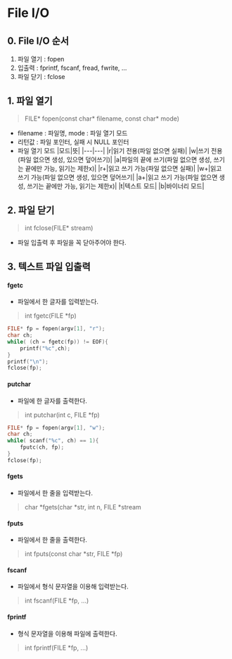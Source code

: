 ﻿# File I/O

## 0. File I/O 순서
1. 파일 열기 : fopen
2. 입출력 : fprintf, fscanf, fread, fwrite, ...
3. 파일 닫기 : fclose

## 1. 파일 열기
> FILE* fopen(const char* filename, const char* mode)

- filename : 파일명, mode : 파일 열기 모드
- 리턴값 : 파일 포인터, 실패 시 NULL 포인터
- 파일 열기 모드
|모드|뜻|
|---|---|
|r|읽기 전용(파일 없으면 실패)|
|w|쓰기 전용(파일 없으면 생성, 있으면 덮어쓰기)|
|a|파일의 끝에 쓰기(파일 없으면 생성, 쓰기는 끝에만 가능, 읽기는 제한x)|
|r+|읽고 쓰기 가능(파일 없으면 실패)|
|w+|읽고 쓰기 가능(파일 없으면 생성, 있으면 덮어쓰기|
|a+|읽고 쓰기 가능(파일 없으면 생성, 쓰기는 끝에만 가능, 읽기는 제한x)|
|t|텍스트 모드|
|b|바이너리 모드|

## 2. 파일 닫기
> int fclose(FILE* stream)

- 파일 입출력 후 파일을 꼭 닫아주어야 한다.

## 3. 텍스트 파일 입출력

#### fgetc
- 파일에서 한 글자를 입력받는다.
> int fgetc(FILE *fp)

```c
FILE* fp = fopen(argv[1], "r");
char ch;
while( (ch = fgetc(fp)) != EOF){
	printf("%c",ch);
}
printf("\n");
fclose(fp);
```

#### putchar
- 파일에 한 글자를 출력한다.
> int putchar(int c, FILE *fp)

```c
FILE* fp = fopen(argv[1], "w");
char ch;
while( scanf("%c", ch) == 1){
	fputc(ch, fp);
}
fclose(fp);
```


#### fgets
- 파일에서 한 줄을 입력받는다.
> char *fgets(char *str, int n, FILE *stream

#### fputs
- 파일에서 한 줄을 출력한다.
> int fputs(const char *str, FILE *fp)


#### fscanf
- 파일에서 형식 문자열을 이용해 입력받는다.
> int fscanf(FILE *fp, ...)

#### fprintf
- 형식 문자열을 이용해 파일에 출력한다.
> int fprintf(FILE *fp, ...)
